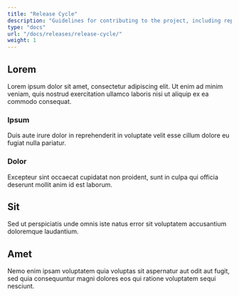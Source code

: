```yaml
---
title: "Release Cycle"
description: "Guidelines for contributing to the project, including reporting issues and suggesting features."
type: "docs"
url: "/docs/releases/release-cycle/"
weight: 1
---
```


## Lorem

Lorem ipsum dolor sit amet, consectetur adipiscing elit. Ut enim ad minim veniam, quis nostrud exercitation ullamco laboris nisi ut aliquip ex ea commodo consequat.

### Ipsum

Duis aute irure dolor in reprehenderit in voluptate velit esse cillum dolore eu fugiat nulla pariatur.

### Dolor

Excepteur sint occaecat cupidatat non proident, sunt in culpa qui officia deserunt mollit anim id est laborum.

## Sit

Sed ut perspiciatis unde omnis iste natus error sit voluptatem accusantium doloremque laudantium.

## Amet

Nemo enim ipsam voluptatem quia voluptas sit aspernatur aut odit aut fugit, sed quia consequuntur magni dolores eos qui ratione voluptatem sequi nesciunt.
